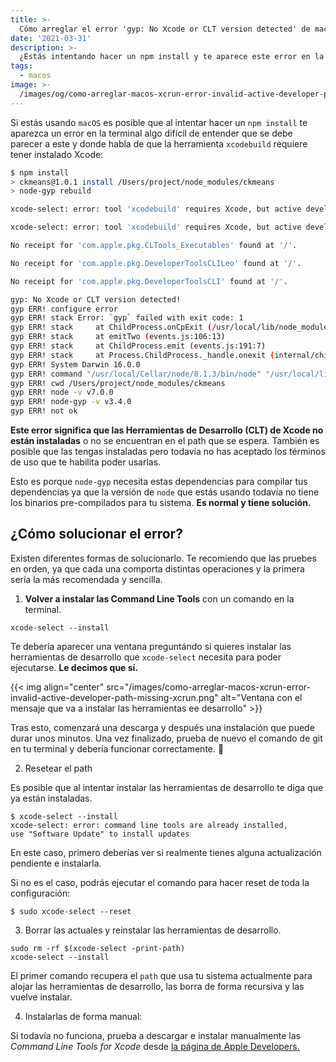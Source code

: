 ```yaml
---
title: >-
  Cómo arreglar el error 'gyp: No Xcode or CLT version detected' de macOS al hacer npm install
date: '2021-03-31'
description: >-
  ¿Estás intentando hacer un npm install y te aparece este error en la terminal? Seguramente 
tags:
  - macos
image: >-
  /images/og/como-arreglar-macos-xcrun-error-invalid-active-developer-path-missing-xcrun.png
---
```


Si estás usando `macOS` es posible que al intentar hacer un `npm install` te aparezca un error en la terminal algo difícil de entender que se debe parecer a este y donde habla de que la herramienta `xcodebuild` requiere tener instalado Xcode:

```sh
$ npm install
> ckmeans@1.0.1 install /Users/project/node_modules/ckmeans
> node-gyp rebuild

xcode-select: error: tool 'xcodebuild' requires Xcode, but active developer directory '/Library/Developer/CommandLineTools' is a command line tools instance

xcode-select: error: tool 'xcodebuild' requires Xcode, but active developer directory '/Library/Developer/CommandLineTools' is a command line tools instance

No receipt for 'com.apple.pkg.CLTools_Executables' found at '/'.

No receipt for 'com.apple.pkg.DeveloperToolsCLILeo' found at '/'.

No receipt for 'com.apple.pkg.DeveloperToolsCLI' found at '/'.

gyp: No Xcode or CLT version detected!
gyp ERR! configure error 
gyp ERR! stack Error: `gyp` failed with exit code: 1
gyp ERR! stack     at ChildProcess.onCpExit (/usr/local/lib/node_modules/npm/node_modules/node-gyp/lib/configure.js:305:16)
gyp ERR! stack     at emitTwo (events.js:106:13)
gyp ERR! stack     at ChildProcess.emit (events.js:191:7)
gyp ERR! stack     at Process.ChildProcess._handle.onexit (internal/child_process.js:215:12)
gyp ERR! System Darwin 16.0.0
gyp ERR! command "/usr/local/Cellar/node/8.1.3/bin/node" "/usr/local/lib/node_modules/npm/node_modules/node-gyp/bin/node-gyp.js" "rebuild"
gyp ERR! cwd /Users/project/node_modules/ckmeans
gyp ERR! node -v v7.0.0
gyp ERR! node-gyp -v v3.4.0
gyp ERR! not ok 
```

**Este error significa que las Herramientas de Desarrollo (CLT) de Xcode no están instaladas** o no se encuentran en el path que se espera. También es posible que las tengas instaladas pero todavía no has aceptado los términos de uso que te habilita poder usarlas.

Esto es porque `node-gyp` necesita estas dependencias para compilar tus dependencias ya que la versión de `node` que estás usando todavía no tiene los binarios pre-compilados para tu sistema. **Es normal y tiene solución.**

## ¿Cómo solucionar el error?

Existen diferentes formas de solucionarlo. Te recomiendo que las pruebes en orden, ya que cada una comporta distintas operaciones y la primera sería la más recomendada y sencilla.

1. **Volver a instalar las Command Line Tools** con un comando en la terminal.

```
xcode-select --install
```

Te debería aparecer una ventana preguntándo si quieres instalar las herramientas de desarrollo que `xcode-select` necesita para poder ejecutarse. **Le decimos que sí.**

{{< img align="center" src="/images/como-arreglar-macos-xcrun-error-invalid-active-developer-path-missing-xcrun.png" alt="Ventana con el mensaje que va a instalar las herramientas ee desarrollo" >}}

Tras esto, comenzará una descarga y después una instalación que puede durar unos minutos. Una vez finalizado, prueba de nuevo el comando de git en tu terminal y debería funcionar correctamente. 🎉

2. Resetear el path

Es posible que al intentar instalar las herramientas de desarrollo te diga que ya están instaladas.

```
$ xcode-select --install
xcode-select: error: command line tools are already installed, 
use "Software Update" to install updates
```

En este caso, primero deberías ver si realmente tienes alguna actualización pendiente e instalarla.

Si no es el caso, podrás ejecutar el comando para hacer reset de toda la configuración:

```
$ sudo xcode-select --reset
```

3. Borrar las actuales y reinstalar las herramientas de desarrollo.

```
sudo rm -rf $(xcode-select -print-path)
xcode-select --install
```

El primer comando recupera el `path` que usa tu sistema actualmente para alojar las herramientas de desarrollo, las borra de forma recursiva y las vuelve instalar.

4. Instalarlas de forma manual:

Si todavía no funciona, prueba a descargar e instalar manualmente las *Command Line Tools for Xcode* desde [la página de Apple Developers.](https://developer.apple.com/download/more/)